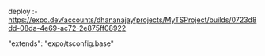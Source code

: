 deploy :- https://expo.dev/accounts/dhananajay/projects/MyTSProject/builds/0723d8dd-08da-4e69-ac72-2e875ff08922



"extends": "expo/tsconfig.base"